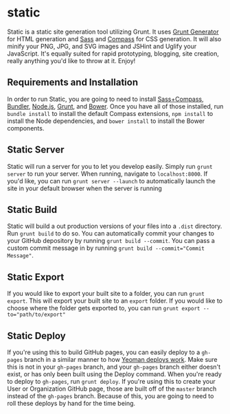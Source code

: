 # static

Static is a static site generation tool utilizing Grunt. It uses [Grunt Generator](https://github.com/clavery/grunt-generator) for HTML generation and [Sass](http://sass-lang.com) and [Compass](http://compass-style.org) for CSS generation. It will also minify your PNG, JPG, and SVG images and JSHint and Uglify your JavaScript. It's equally suited for rapid prototyping, blogging, site creation, really anything you'd like to throw at it. Enjoy!

## Requirements and Installation

In order to run Static, you are going to need to install [Sass+Compass](http://compass-style.org/install/), [Bundler](http://gembundler.com/#getting-started), [Node.js](http://nodejs.org/), [Grunt](http://gruntjs.com/getting-started), and [Bower](http://bower.io/). Once you have all of those installed, run `bundle install` to install the default Compass extensions, `npm install` to install the Node dependencies, and `bower install` to install the Bower components.

## Static Server

Static will run a server for you to let you develop easily. Simply run `grunt server` to run your server. When running, navigate to `localhost:8000`. If you'd like, you can run `grunt server --launch` to automatically launch the site in your default browser when the server is running

## Static Build

Static will build a out production versions of your files into a `.dist` directory. Run `grunt build` to do so. You can automatically commit your changes to your GitHub depository by running `grunt build --commit`. You can pass a custom commit message in by running `grunt build --commit="Commit Message"`.

## Static Export

If you would like to export your built site to a folder, you can run `grunt export`. This will export your built site to an `export` folder. If you would like to choose where the folder gets exported to, you can run `grunt export --to="path/to/export"`

## Static Deploy

If you're using this to build GitHub pages, you can easily deploy to a `gh-pages` branch in a similar manner to how [Yeoman deploys work](https://github.com/yeoman/yeoman/wiki/Deployment). Make sure this is not in your `gh-pages` branch, and your `gh-pages` branch either doesn't exist, or has only been built using the Deploy command. When you're ready to deploy to `gh-pages`, run `grunt deploy`. If you're using this to create your User or Organization GitHub page, those are built off of the `master` branch instead of the `gh-pages` branch. Because of this, you are going to need to roll these deploys by hand for the time being.
